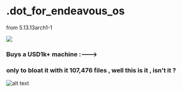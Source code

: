 # .dot_for_endeavous_os
from 5.13.13arch1-1

![](https://media.giphy.com/media/ggboqWTfYfIjZXO9nO/giphy.gif?cid=ecf05e470z4kugnif2jwx5dq1pn8gepm9r5vfwvoaak0i75y&rid=giphy.gif&ct=g)



### Buys a USD1k+ machine :--->
### only to bloat it with it 107,476 files , well this is it , isn't it ?

![alt text](https://github.com/xerexcoded/dot_for_endeavous_os/blob/main/Screenshot-2021-09-04_23:26:51.png)
